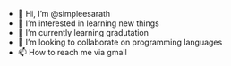 - 👋 Hi, I’m @simpleesarath
- 👀 I’m interested in learning new things
- 🌱 I’m currently learning gradutation 
- 💞️ I’m looking to collaborate on programming languages 
- 📫 How to reach me via gmail

<!---
simpleesarath/simpleesarath is a ✨ special ✨ repository because its `README.md` (this file) appears on your GitHub profile.
You can click the Preview link to take a look at your changes.
--->

